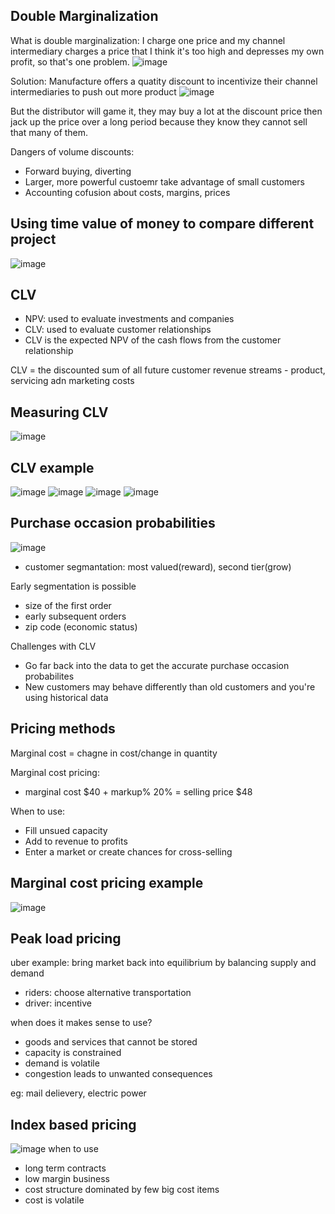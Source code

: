 ## Double Marginalization
What is double marginalization: I charge one price and my channel intermediary charges a price that I think it's too high and depresses my own profit, so that's one problem.
![image](/pic/double_marginalization.png)

Solution: Manufacture offers a quatity discount to incentivize their channel intermediaries to push out more product
![image](/pic/double_marginalization2.png)

But the distributor will game it, they may buy a lot at the discount price then jack up the price over a long period because they know they cannot sell that many of them.

Dangers of volume discounts:
- Forward buying, diverting
- Larger, more powerful custoemr take advantage of small customers
- Accounting cofusion about costs, margins, prices

## Using time value of money to compare different project
![image](/pic/value_of_time.png)


## CLV
- NPV: used to evaluate investments and companies
- CLV: used to evaluate customer relationships
- CLV is the expected NPV of the cash flows from the customer relationship

CLV = the discounted sum of all future customer revenue streams - product, servicing adn marketing costs
## Measuring CLV
![image](/pic/clv.png)

## CLV example
![image](/pic/clv_eg.png)
![image](/pic/clv_eg2.png)
![image](/pic/clv_eg3.png)
![image](/pic/clv_eg4.png)


## Purchase occasion probabilities
![image](/pic/purchase_occasion_probability.png)
- customer segmantation: most valued(reward), second tier(grow)

Early segmentation is possible
- size of the first order
- early subsequent orders
- zip code (economic status)

Challenges with CLV
- Go far back into the data to get the accurate purchase occasion probabilites
- New customers may behave differently than old customers and you're using historical data

## Pricing methods
Marginal cost = chagne in cost/change in quantity

Marginal cost pricing:
- marginal cost $40  + markup% 20% = selling price $48

When to use:
- Fill unsued capacity
- Add to revenue to profits
- Enter a market or create chances for cross-selling

## Marginal cost pricing example
![image](/pic/airline_eg.png)

## Peak load pricing
uber example: bring market back into equilibrium by balancing supply and demand
- riders: choose alternative transportation
- driver: incentive


when does it makes sense to use?
- goods and services that cannot be stored
- capacity is constrained
- demand is volatile
- congestion leads to unwanted consequences

eg: mail delievery, electric power

## Index based pricing
![image](/pic/arm_eg.png)
when to use
- long term contracts
- low margin business
- cost structure dominated by few big cost items
- cost is volatile

